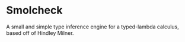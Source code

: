 # Smolcheck
A small and simple type inference engine for a typed-lambda calculus, based off of Hindley Milner.
